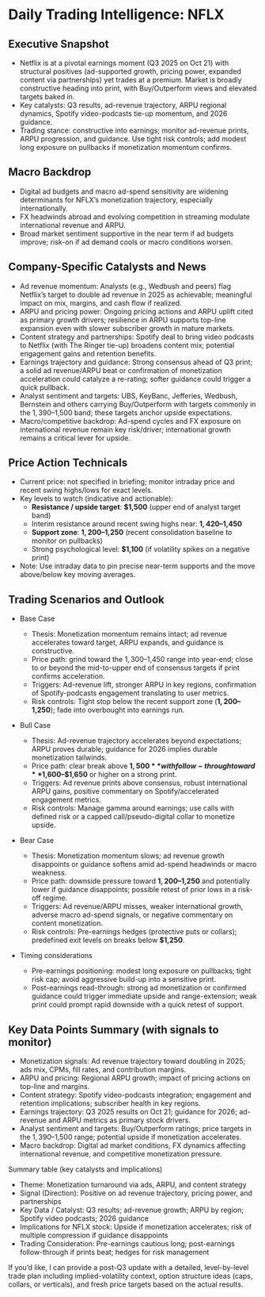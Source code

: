 # Daily Trading Intelligence: NFLX

## Executive Snapshot
- Netflix is at a pivotal earnings moment (Q3 2025 on Oct 21) with structural positives (ad-supported growth, pricing power, expanded content via partnerships) yet trades at a premium. Market is broadly constructive heading into print, with Buy/Outperform views and elevated targets baked in.
- Key catalysts: Q3 results, ad-revenue trajectory, ARPU regional dynamics, Spotify video-podcasts tie-up momentum, and 2026 guidance.
- Trading stance: constructive into earnings; monitor ad-revenue prints, ARPU progression, and guidance. Use tight risk controls; add modest long exposure on pullbacks if monetization momentum confirms.

## Macro Backdrop
- Digital ad budgets and macro ad-spend sensitivity are widening determinants for NFLX’s monetization trajectory, especially internationally.
- FX headwinds abroad and evolving competition in streaming modulate international revenue and ARPU.
- Broad market sentiment supportive in the near term if ad budgets improve; risk-on if ad demand cools or macro conditions worsen.

## Company-Specific Catalysts and News
- Ad revenue momentum: Analysts (e.g., Wedbush and peers) flag Netflix’s target to double ad revenue in 2025 as achievable; meaningful impact on mix, margins, and cash flow if realized.
- ARPU and pricing power: Ongoing pricing actions and ARPU uplift cited as primary growth drivers; resilience in ARPU supports top-line expansion even with slower subscriber growth in mature markets.
- Content strategy and partnerships: Spotify deal to bring video podcasts to Netflix (with The Ringer tie-up) broadens content mix; potential engagement gains and retention benefits.
- Earnings trajectory and guidance: Strong consensus ahead of Q3 print; a solid ad revenue/ARPU beat or confirmation of monetization acceleration could catalyze a re-rating; softer guidance could trigger a quick pullback.
- Analyst sentiment and targets: UBS, KeyBanc, Jefferies, Wedbush, Bernstein and others carrying Buy/Outperform with targets commonly in the $1,390–$1,500 band; these targets anchor upside expectations.
- Macro/competitive backdrop: Ad-spend cycles and FX exposure on international revenue remain key risk/driver; international growth remains a critical lever for upside.

## Price Action Technicals
- Current price: not specified in briefing; monitor intraday price and recent swing highs/lows for exact levels.
- Key levels to watch (indicative and actionable):
  - **Resistance / upside target**: **$1,500** (upper end of analyst target band)
  - Interim resistance around recent swing highs near: **$1,420–$1,450**
  - **Support zone**: **$1,200–$1,250** (recent consolidation baseline to monitor on pullbacks)
  - Strong psychological level: **$1,100** (if volatility spikes on a negative print)
- Note: Use intraday data to pin precise near-term supports and the move above/below key moving averages.

## Trading Scenarios and Outlook
- Base Case
  - Thesis: Monetization momentum remains intact; ad revenue accelerates toward target, ARPU expands, and guidance is constructive.
  - Price path: grind toward the $1,300–$1,450 range into year-end; close to or beyond the mid-to-upper end of consensus targets if print confirms acceleration.
  - Triggers: Ad-revenue lift, stronger ARPU in key regions, confirmation of Spotify-podcasts engagement translating to user metrics.
  - Risk controls: Tight stop below the recent support zone (**$1,200–$1,250**); fade into overbought into earnings run.

- Bull Case
  - Thesis: Ad-revenue trajectory accelerates beyond expectations; ARPU proves durable; guidance for 2026 implies durable monetization tailwinds.
  - Price path: clear break above **$1,500** with follow-through toward **$1,600–$1,650** or higher on a strong print.
  - Triggers: Ad revenue prints above consensus, robust international ARPU gains, positive commentary on Spotify/accelerated engagement metrics.
  - Risk controls: Manage gamma around earnings; use calls with defined risk or a capped call/pseudo-digital collar to monetize upside.

- Bear Case
  - Thesis: Monetization momentum slows; ad revenue growth disappoints or guidance softens amid ad-spend headwinds or macro weakness.
  - Price path: downside pressure toward **$1,200–$1,250** and potentially lower if guidance disappoints; possible retest of prior lows in a risk-off regime.
  - Triggers: Ad revenue/ARPU misses, weaker international growth, adverse macro ad-spend signals, or negative commentary on content monetization.
  - Risk controls: Pre-earnings hedges (protective puts or collars); predefined exit levels on breaks below **$1,250**.

- Timing considerations
  - Pre-earnings positioning: modest long exposure on pullbacks; tight risk cap; avoid aggressive build-up into a sensitive print.
  - Post-earnings read-through: strong ad monetization or confirmed guidance could trigger immediate upside and range-extension; weak print could prompt rapid downside with a quick retest of support.

## Key Data Points Summary (with signals to monitor)
- Monetization signals: Ad revenue trajectory toward doubling in 2025; ads mix, CPMs, fill rates, and contribution margins.
- ARPU and pricing: Regional ARPU growth; impact of pricing actions on top-line and margins.
- Content strategy: Spotify video-podcasts integration; engagement and retention implications; subscriber health in key regions.
- Earnings trajectory: Q3 2025 results on Oct 21; guidance for 2026; ad-revenue and ARPU metrics as primary stock drivers.
- Analyst sentiment and targets: Buy/Outperform ratings; price targets in the $1,390–$1,500 range; potential upside if monetization accelerates.
- Macro backdrop: Digital ad market conditions, FX dynamics affecting international revenue, and competitive monetization pressure.

Summary table (key catalysts and implications)
- Theme: Monetization turnaround via ads, ARPU, and content strategy
- Signal (Direction): Positive on ad revenue trajectory, pricing power, and partnerships
- Key Data / Catalyst: Q3 results; ad-revenue growth; ARPU by region; Spotify video podcasts; 2026 guidance
- Implications for NFLX stock: Upside if monetization accelerates; risk of multiple compression if guidance disappoints
- Trading Consideration: Pre-earnings cautious long; post-earnings follow-through if prints beat; hedges for risk management

If you’d like, I can provide a post-Q3 update with a detailed, level-by-level trade plan including implied-volatility context, option structure ideas (caps, collars, or verticals), and fresh price targets based on the actual results.